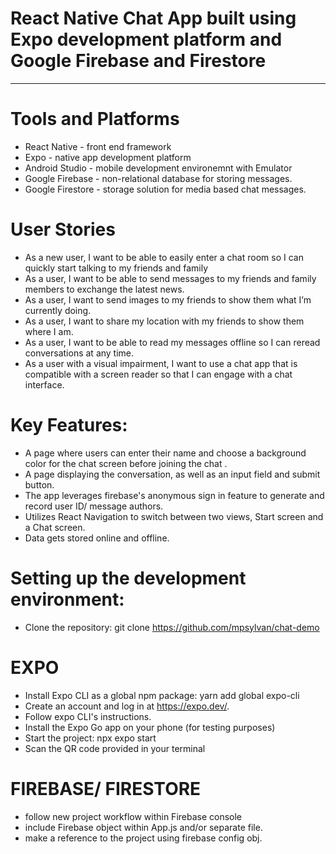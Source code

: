 # React Native Chat App built using Expo development platform and Google Firebase and Firestore
------------------------------------------------------------------------------------------------
# Tools and Platforms 

- React Native - front end framework
- Expo - native app development platform
- Android Studio - mobile development environemnt with Emulator
- Google Firebase - non-relational database for storing messages. 
- Google Firestore - storage solution for media based chat messages. 


# User Stories
- As a new user, I want to be able to easily enter a chat room so I can quickly start talking to my friends and family
- As a user, I want to be able to send messages to my friends and family members to exchange the latest news.
- As a user, I want to send images to my friends to show them what I’m currently doing.
- As a user, I want to share my location with my friends to show them where I am.
- As a user, I want to be able to read my messages offline so I can reread conversations at any time.
- As a user with a visual impairment, I want to use a chat app that is compatible with a screen reader so that I can engage with a chat interface.

# Key Features: 

- A page where users can enter their name and choose a background color for the chat screen before joining the chat .
- A page displaying the conversation, as well as an input field and submit button.
- The app leverages firebase's anonymous sign in feature to generate and record user ID/ message authors.
- Utilizes React Navigation to switch between two views, Start screen and a Chat screen.
- Data gets stored online and offline.

# Setting up the development environment:

- Clone the repository: git clone https://github.com/mpsylvan/chat-demo

# EXPO 
- Install Expo CLI as a global npm package: yarn add global expo-cli
- Create an account and log in at https://expo.dev/.
- Follow expo CLI's instructions.
- Install the Expo Go app on your phone (for testing purposes)
- Start the project: npx expo start 
- Scan the QR code provided in your terminal

# FIREBASE/ FIRESTORE
- follow new project workflow within Firebase console
- include Firebase object within App.js and/or separate file. 
- make a reference to the project using firebase config obj. 
